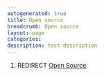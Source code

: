 ```yaml
---
autogenerated: true
title: Open source
breadcrumb: Open source
layout: page
categories: 
description: test description
---
```


1.  REDIRECT [Open Source](Open_Source "wikilink")
